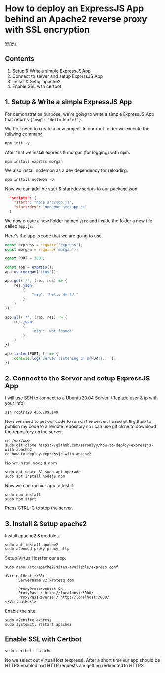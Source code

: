 # How to deploy an ExpressJS App behind an Apache2 reverse proxy with SSL encryption

[Why?](https://medium.com/intrinsic-blog/why-should-i-use-a-reverse-proxy-if-node-js-is-production-ready-5a079408b2ca)

## Contents

1. Setup & Write a simple ExpressJS App
2. Connect to server and setup ExpressJS App
3. Install & Setup apache2
4. Enable SSL with certbot

## 1. Setup & Write a simple ExpressJS App

For demonstration purpose, we're going to write a simple ExpressJS App that returns ```{"msg": "Hello World!"}```.

We first need to create a new project. In our root folder we execute the follwing command.

```
npm init -y
```

After that we install express & morgan (for logging) with npm.

```
npm install express morgan
```

We also install nodemon as a dev dependency for reloading.

```
npm install nodemon -D
```

Now we can add the start & start:dev scripts to our package.json.

```json
  "scripts": {
    "start": "node src/app.js",
    "start:dev": "nodemon src/app.js"
  }
```

We now create a new Folder named ```/src``` and inside the folder a new file called ```app.js```.

Here's the app.js code that we are going to use.

```javascript
const express = require('express');
const morgan = require('morgan');

const PORT = 3000;

const app = express();
app.use(morgan('tiny'));

app.get('/', (req, res) => {
    res.json(
        {
            "msg": "Hello World!"
        }
    )
})

app.all('*', (req, res) => {
    res.json(
        {
            'msg': 'Not found!'
        }
    )
})

app.listen(PORT, () => {
    console.log(`Server listening on ${PORT}...`);
})
```

## 2. Connect to the Server and setup ExpressJS App

I will use SSH to connect to a Ubuntu 20.04 Server. (Replace user & ip with your info)

```
ssh root@123.456.789.149
```

Now we need to get our code to run on the server.
I used git & github to publish my code to a remote repository so i can use git clone to download the repository on the server.

```
cd /var/www
sudo git clone https://github.com/aaronlyy/how-to-deploy-expressjs-with-apache2
cd how-to-deploy-expressjs-with-apache2
```

No we install node & npm

```
sudo apt udate && sudo apt upgrade
sudo apt install nodejs npm
```

Now we can run our app to test it.

```
sudo npm install
sudo npm start
```

Press CTRL+C to stop the server.

## 3. Install & Setup apache2

Install apache2 & modules.

```
sudo apt install apache2
sudo a2enmod proxy proxy_http
```

Setup VirtualHost for our app.

```
sudo nano /etc/apache2/sites-available/express.conf
```

```
<VirtualHost *:80>
      ServerName v2.krotesq.com
 
      ProxyPreserveHost On
      ProxyPass / http://localhost:3000/
      ProxyPassReverse / http://localhost:3000/
</VirtualHost>
```

Enable the site.

```
sudo a2ensite express
sudo systemctl restart apache2
```

## Enable SSL with Certbot

```
sudo certbot --apache
```

No we select out VirtualHost (express).
After a short time our app should be HTTPS enabled and HTTP requests are getting redirected to HTTPS
